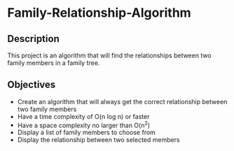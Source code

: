 # Family-Relationship-Algorithm
## Description

This project is an algorithm that will find the relationships between two family members in a family tree.

## Objectives
* Create an algorithm that will always get the correct relationship between two family members
* Have a time complexity of O(n log n) or faster
* Have a space complexity no larger than O(n<sup>2</sup>)
* Display a list of family members to choose from
* Display the relationship between two selected members